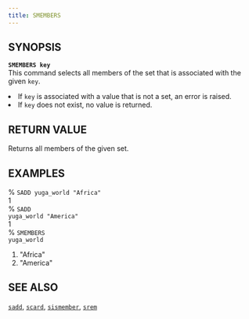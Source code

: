 ```yaml
---
title: SMEMBERS
---
```

## SYNOPSIS
<code><b>SMEMBERS key</b></code><br>
This command selects all members of the set that is associated with the given <code>key</code>.
<li>If <code>key</code> is associated with a value that is not a set, an error is raised.</li>
<li>If <code>key</code> does not exist, no value is returned.</li>

## RETURN VALUE
Returns all members of the given set.

## EXAMPLES
% <code>SADD yuga_world "Africa"</code><br>
1<br>
% <code>SADD yuga_world "America"</code><br>
1<br>
% <code>SMEMBERS yuga_world</code><br>
1) "Africa"<br>
2) "America"<br>

## SEE ALSO
[`sadd`](../sadd/), [`scard`](../scard/), [`sismember`](../sismember/), [`srem`](../srem/)
